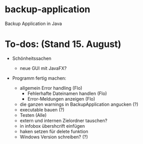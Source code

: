 # backup-application
Backup Application in Java

# To-dos: (Stand 15. August)

- Schönheitssachen
  - neue GUI mit JavaFX?

- Programm fertig machen:
  - allgemein Error handling (Flo)
    - Fehlerhafte Dateinamen handlen (Flo)
    - Error-Meldungen anzeigen (Flo)
  - die ganzen warnings in BackupApplication angucken (?)
  - executable bauen (?)
  - Testen (Alle)
  - extern und internen Zielordner tauschen?
  - in infobox übershcrift einfügen
  - haken setzen für delete funktion
  - Windows Version schreiben? (?)
